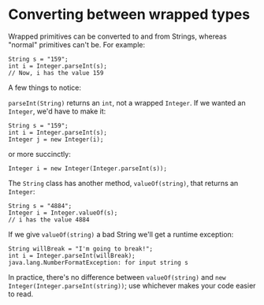 # Converting between wrapped types
Wrapped primitives can be converted to and from Strings, whereas "normal" primitives can't be. For example:

    String s = "159";
    int i = Integer.parseInt(s);
    // Now, i has the value 159

A few things to notice:

`parseInt(String)` returns an `int`, not a wrapped `Integer`. If we wanted an `Integer`, we'd have to make it:

    String s = "159";
    int i = Integer.parseInt(s);
    Integer j = new Integer(i);

or more succinctly: 

    Integer i = new Integer(Integer.parseInt(s));

The `String` class has another method, `valueOf(string)`, that returns an `Integer`:

    String s = "4884";
    Integer i = Integer.valueOf(s);
    // i has the value 4884

If we give `valueOf(string)` a bad <word data-key="string">String</word> we'll get a <word data-key="runtime-exception">runtime exception</word>:

    String willBreak = "I'm going to break!";
    int i = Integer.parseInt(willBreak);
    java.lang.NumberFormatException: for input string s

In practice, there's no difference between `valueOf(string)` and `new Integer(Integer.parseInt(string))`; use whichever makes your code easier to read.